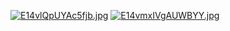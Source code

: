 [![E14vlQpUYAc5fjb.jpg](https://pbs.twimg.com/media/E14vlQpUYAc5fjb?format=jpg&name=4096x4096)](https://pbs.twimg.com/media/E14vlQpUYAc5fjb?format=jpg&name=4096x4096)
[![E14vmxIVgAUWBYY.jpg](https://pbs.twimg.com/media/E14vmxIVgAUWBYY?format=jpg&name=4096x4096)](https://pbs.twimg.com/media/E14vmxIVgAUWBYY?format=jpg&name=4096x4096)
